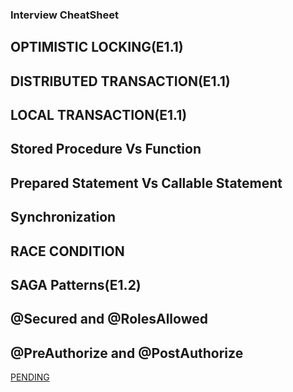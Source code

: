 ### Interview CheatSheet

## OPTIMISTIC LOCKING(E1.1)

## DISTRIBUTED TRANSACTION(E1.1)

## LOCAL TRANSACTION(E1.1)

## Stored Procedure Vs Function

## Prepared Statement Vs Callable Statement

## Synchronization

## RACE CONDITION

## SAGA Patterns(E1.2)

## @Secured and @RolesAllowed

## @PreAuthorize and @PostAuthorize

[PENDING](https://medium.com/@vivekkadiyanits/java-lead-7-to-10-years-interview-mastery-covered-question-has-asked-in-more-than-9-service-base-d55ffbb0009c)
